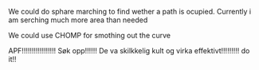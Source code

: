 
We could do sphare marching to find wether a path is ocupied. Currently i am serching much more area than needed






We could use CHOMP for smothing out the curve



APF!!!!!!!!!!!!!!!!! Søk opp!!!!!! De va skilkkelig kult og virka effektivt!!!!!!!!! do it!!